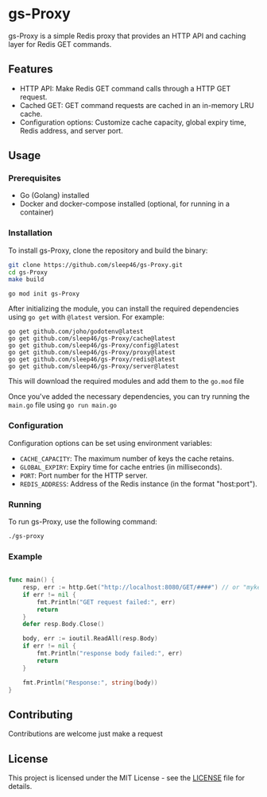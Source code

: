 
# gs-Proxy

gs-Proxy is a simple Redis proxy that provides an HTTP API and caching layer for Redis GET commands.

## Features

- HTTP API: Make Redis GET command calls through a HTTP GET request.
- Cached GET: GET command requests are cached in an in-memory LRU cache.
- Configuration options: Customize cache capacity, global expiry time, Redis address, and server port.

## Usage

### Prerequisites

- Go (Golang) installed
- Docker and docker-compose installed (optional, for running in a container)

### Installation

To install gs-Proxy, clone the repository and build the binary:

```bash
git clone https://github.com/sleep46/gs-Proxy.git
cd gs-Proxy
make build
```



```
go mod init gs-Proxy
```

After initializing the module, you can install the required dependencies using `go get` with `@latest` version. For example:

```
go get github.com/joho/godotenv@latest
go get github.com/sleep46/gs-Proxy/cache@latest
go get github.com/sleep46/gs-Proxy/config@latest
go get github.com/sleep46/gs-Proxy/proxy@latest
go get github.com/sleep46/gs-Proxy/redis@latest
go get github.com/sleep46/gs-Proxy/server@latest
```

This will download the required modules and add them to the `go.mod` file

Once you've added the necessary dependencies, you can try running the `main.go` file  using `go run main.go`


### Configuration

Configuration options can be set using environment variables:

- `CACHE_CAPACITY`: The maximum number of keys the cache retains.
- `GLOBAL_EXPIRY`: Expiry time for cache entries (in milliseconds).
- `PORT`: Port number for the HTTP server.
- `REDIS_ADDRESS`: Address of the Redis instance (in the format "host:port").

### Running

To run gs-Proxy, use the following command:

```bash
./gs-proxy
```

### Example

```go

func main() {
    resp, err := http.Get("http://localhost:8080/GET/####") // or "mykey"
    if err != nil {
        fmt.Println("GET request failed:", err)
        return
    }
    defer resp.Body.Close()

    body, err := ioutil.ReadAll(resp.Body)
    if err != nil {
        fmt.Println("response body failed:", err)
        return
    }

    fmt.Println("Response:", string(body))
}
```

## Contributing

Contributions are welcome just make a request

## License

This project is licensed under the MIT License - see the [LICENSE](LICENSE) file for details.


